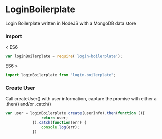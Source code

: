 # LoginBoilerplate
Login Boilerplate written in NodeJS with a MongoDB data store

### Import
< ES6
```js 
var loginBoilerplate = require('login-boilerplate');
```
ES6 >
```js
import loginBoilerplate from "login-boilerplate";
```

### Create User
Call createUser() with user information, capture the promise with either a .then() and/or .catch()
```js
var user = loginBoilerplate.create(userInfo).then(function (){
                return user;
            }).catch(function(err) {
                console.log(err);
            })
```


